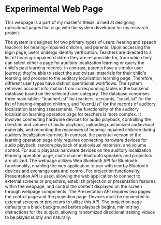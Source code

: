 # Experimental Web Page
This webpage is a part of my master's thesis, aimed at designing operational pages that align with the system developed for my research project.

The system is designed for two primary types of users: hearing and speech teachers for hearing-impaired children, and parents. Upon accessing the login page, users undergo identity verification. Teachers are directed to a list of hearing-impaired children they are responsible for, from which they can select either a page for auditory localization learning or query the child's past learning records. In contrast, parents have a simpler user journey; they're able to select the audiovisual materials for their child's learning and proceed to the auditory localization learning page. Therefore, different user types have distinct operational workflows.
The system retrieves account information from corresponding tables in the backend database based on the selected user category. The database comprises three main tables: "teacherList" for teachers' accounts, "caseList" for the list of hearing-impaired children, and "eventList" for the records of auditory localization learning assessments.
The functionality of the auditory localization learning operation page for teachers is more complex. It involves connecting hardware devices for audio playback, controlling the direction and volume of audio playback, uploading customized audiovisual materials, and recording the responses of hearing-impaired children during auditory localization learning. In contrast, the parental version of the learning operation page only requires connecting hardware devices for audio playback, random playback of audiovisual materials, and volume control.
For audio playback hardware devices on the auditory localization learning operation page, multi-channel Bluetooth speakers and projectors are utilized. The webpage utilizes Web Bluetooth API for Bluetooth functionality, enabling the web application to pair with nearby Bluetooth devices and exchange data and control. For projection functionality, Presentation API is used, allowing the web application to connect to external screens or projectors, establish projection or presentation features within the webpage, and control the content displayed on the screen through webpage components.
The Presentation API requires two pages: the control page and the projection page. Devices must be connected to external screens or projectors to utilize this API. The projection page defaults to a black background before playback begins, minimizing distractions for the subject, allowing randomized directional training videos to be played subtly and naturally.
